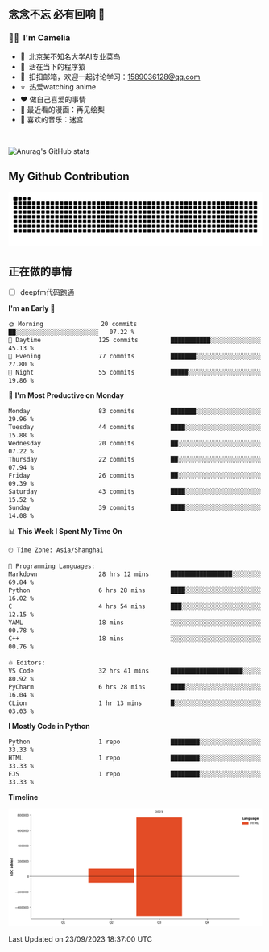 ## 念念不忘 必有回响  👋
### 👨‍🔧&nbsp;&nbsp;I'm Camelia
- 🏢&nbsp;&nbsp;北京某不知名大学AI专业菜鸟
- 🦍&nbsp;&nbsp;活在当下的程序猿
- 💬&nbsp;&nbsp;扣扣邮箱，欢迎一起讨论学习：1589036128@qq.com
- ⭐️&nbsp;&nbsp;热爱watching anime
- ❤️ 做自己喜爱的事情
- 📖 最近看的漫画：再见绘梨
- 🎵 喜欢的音乐：迷宫

<br>

![Anurag's GitHub stats](https://github-readme-stats.vercel.app/api?username=abinzzz&count_private=true&show_icons=true&theme=tokyonight)


## My Github Contribution
![](https://github.com/abinzzz/abinzzz/blob/output/github-contribution-grid-snake.svg)

## 正在做的事情
- [ ] deepfm代码跑通
<!--START_SECTION:waka-->
**I'm an Early 🐤** 

```text
🌞 Morning                20 commits          ██░░░░░░░░░░░░░░░░░░░░░░░   07.22 % 
🌆 Daytime                125 commits         ███████████░░░░░░░░░░░░░░   45.13 % 
🌃 Evening                77 commits          ███████░░░░░░░░░░░░░░░░░░   27.80 % 
🌙 Night                  55 commits          █████░░░░░░░░░░░░░░░░░░░░   19.86 % 
```
📅 **I'm Most Productive on Monday** 

```text
Monday                   83 commits          ███████░░░░░░░░░░░░░░░░░░   29.96 % 
Tuesday                  44 commits          ████░░░░░░░░░░░░░░░░░░░░░   15.88 % 
Wednesday                20 commits          ██░░░░░░░░░░░░░░░░░░░░░░░   07.22 % 
Thursday                 22 commits          ██░░░░░░░░░░░░░░░░░░░░░░░   07.94 % 
Friday                   26 commits          ██░░░░░░░░░░░░░░░░░░░░░░░   09.39 % 
Saturday                 43 commits          ████░░░░░░░░░░░░░░░░░░░░░   15.52 % 
Sunday                   39 commits          ████░░░░░░░░░░░░░░░░░░░░░   14.08 % 
```


📊 **This Week I Spent My Time On** 

```text
🕑︎ Time Zone: Asia/Shanghai

💬 Programming Languages: 
Markdown                 28 hrs 12 mins      █████████████████░░░░░░░░   69.84 % 
Python                   6 hrs 28 mins       ████░░░░░░░░░░░░░░░░░░░░░   16.02 % 
C                        4 hrs 54 mins       ███░░░░░░░░░░░░░░░░░░░░░░   12.15 % 
YAML                     18 mins             ░░░░░░░░░░░░░░░░░░░░░░░░░   00.78 % 
C++                      18 mins             ░░░░░░░░░░░░░░░░░░░░░░░░░   00.76 % 

🔥 Editors: 
VS Code                  32 hrs 41 mins      ████████████████████░░░░░   80.92 % 
PyCharm                  6 hrs 28 mins       ████░░░░░░░░░░░░░░░░░░░░░   16.04 % 
CLion                    1 hr 13 mins        █░░░░░░░░░░░░░░░░░░░░░░░░   03.03 % 
```

**I Mostly Code in Python** 

```text
Python                   1 repo              ████████░░░░░░░░░░░░░░░░░   33.33 % 
HTML                     1 repo              ████████░░░░░░░░░░░░░░░░░   33.33 % 
EJS                      1 repo              ████████░░░░░░░░░░░░░░░░░   33.33 % 
```



**Timeline**

![Lines of Code chart](https://raw.githubusercontent.com/abinzzz/abinzzz/main/assets/bar_graph.png)


 Last Updated on 23/09/2023 18:37:00 UTC
<!--END_SECTION:waka-->


